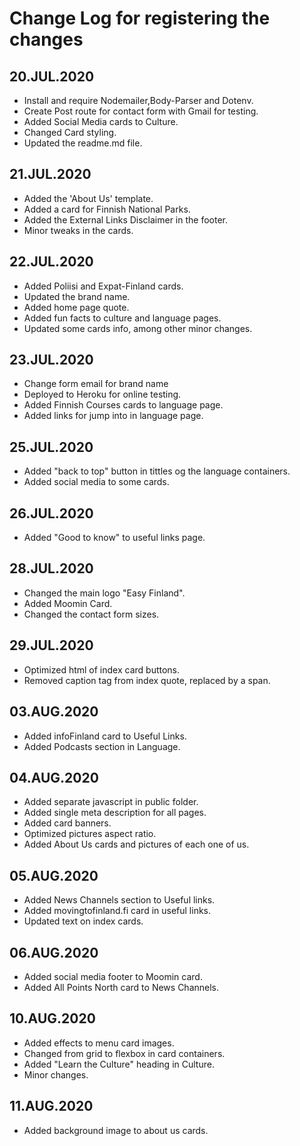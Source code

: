 # Change Log for registering the changes

## 20.JUL.2020

- Install and require Nodemailer,Body-Parser and Dotenv.
- Create Post route for contact form with Gmail for testing.
- Added Social Media cards to Culture.
- Changed Card styling.
- Updated the readme.md file.

## 21.JUL.2020

- Added the 'About Us' template.
- Added a card for Finnish National Parks.
- Added the External Links Disclaimer in the footer.
- Minor tweaks in the cards.

## 22.JUL.2020

- Added Poliisi and Expat-Finland cards.
- Updated the brand name.
- Added home page quote.
- Added fun facts to culture and language pages.
- Updated some cards info, among other minor changes.

## 23.JUL.2020

- Change form email for brand name
- Deployed to Heroku for online testing.
- Added Finnish Courses cards to language page.
- Added links for jump into in language page.

## 25.JUL.2020

- Added "back to top" button in tittles og the language containers.
- Added social media to some cards.

## 26.JUL.2020

- Added "Good to know" to useful links page.

## 28.JUL.2020

- Changed the main logo "Easy Finland".
- Added Moomin Card.
- Changed the contact form sizes.

## 29.JUL.2020

- Optimized html of index card buttons.
- Removed caption tag from index quote, replaced by a span.

## 03.AUG.2020

- Added infoFinland card to Useful Links.
- Added Podcasts section in Language.

## 04.AUG.2020

- Added separate javascript in public folder.
- Added single meta description for all pages.
- Added card banners.
- Optimized pictures aspect ratio.
- Added About Us cards and pictures of each one of us.

## 05.AUG.2020

-  Added News Channels section to Useful links.
- Added movingtofinland.fi card in useful links.
- Updated text on index cards.

## 06.AUG.2020

- Added social media footer to Moomin card.
- Added All Points North card to News Channels.

## 10.AUG.2020

- Added effects to menu card images.
- Changed from grid to flexbox in card containers.
- Added "Learn the Culture" heading in Culture.
- Minor changes.

## 11.AUG.2020

- Added background image to about us cards.


